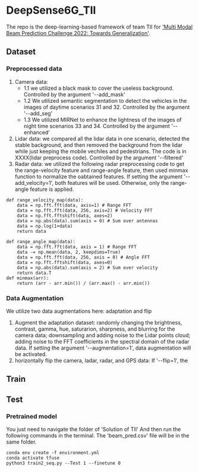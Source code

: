 # DeepSense6G_TII
The repo is the deep-learning-based framework of team TII for ['Multi Modal Beam Prediction Challenge 2022: Towards Generalization'](https://deepsense6g.net/multi-modal-beam-prediction-challenge/). 
## Dataset
### Preprocessed data
1. Camera data: 
    - 1.1 we utilized a black mask to cover the useless background. Controlled by the argument '--add_mask'
    - 1.2 We utilized semantic segmentation to detect the vehicles in the images of daytime scenarios 31 and 32. Controlled by the argument '--add_seg'
    - 1.3 We utilized MIRNet to enhance the lightness of the images of night time scenarios 33 and 34. Controlled by the argument '--enhanced'
2. Lidar data: we compared all the lidar data in one scenario, detected the stable background, and then removed the background from the lidar while just keeping the mobile vechiles and pedestrians. The code is in XXXX(lidar preprocess code). Controlled by the argument '--filtered'
3. Radar data: we utilized the following radar preprocessing code to get the range-velocity feature and range-angle feature, then used minmax function to normalize the oabtained features. If setting the argument '--add_velocity=1', both features will be used. Otherwise, only the range-angle feature is applied.
```
def range_velocity_map(data):
    data = np.fft.fft(data, axis=1) # Range FFT
    data = np.fft.fft(data, 256, axis=2) # Velocity FFT
    data = np.fft.fftshift(data, axes=2)
    data = np.abs(data).sum(axis = 0) # Sum over antennas
    data = np.log(1+data)
    return data

def range_angle_map(data):
    data = np.fft.fft(data, axis = 1) # Range FFT
    data -= np.mean(data, 2, keepdims=True)
    data = np.fft.fft(data, 256, axis = 0) # Angle FFT
    data = np.fft.fftshift(data, axes=0)
    data = np.abs(data).sum(axis = 2) # Sum over velocity
    return data.T
def minmax(arr):
    return (arr - arr.min()) / (arr.max() - arr.min())
```
### Data Augmentation
We utilize two data augmentations here: adaptation and flip
1. Augment the adaptation dataset: randomly changing the brightness, contrast, gamma, hue, saturarion, sharpness, and blurring for the camera data; downsampling and adding noise to the Lidar points cloud; adding noise to the FFT coefficients in the spectral domain of the radar data. If setting the argument '--augmentation=1', data augmentation will be activated. 
2. horizontally flip the camera, ladar, radar, and GPS data: If '--flip=1', the 
## Train
## Test
### Pretrained model
You just need to navigate the folder of 'Solution of TII' And then run the following commands in the terminal. 
The 'beam_pred.csv' file will be in the same folder.

```
conda env create -f environment.yml 
conda activate tfuse 
python3 train2_seq.py --Test 1 --finetune 0
```
